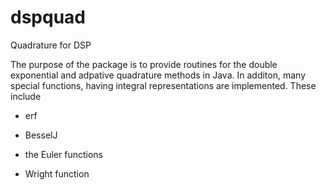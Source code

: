 # dspquad
Quadrature for DSP

The purpose of the package is to provide routines for the 
double exponential and adpative quadrature methods in Java. 
In additon, many special functions, having integral representations are implemented.
These include

* erf

* BesselJ

* the Euler functions

* Wright function

